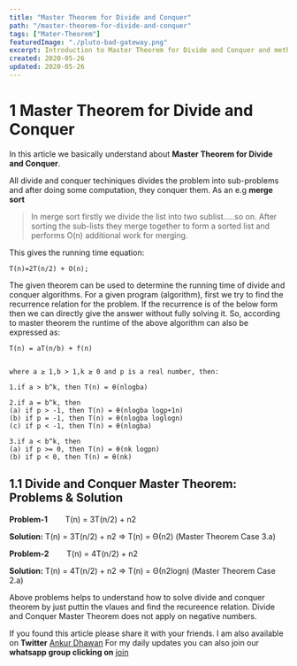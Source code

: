 ```yaml
---
title: "Master Theorem for Divide and Conquer"
path: "/master-theorem-for-divide-and-conquer"
tags: ["Mater-Theorem"]
featuredImage: "./pluto-bad-gateway.png"
excerpt: Introduction to Master Theorem for Divide and Conquer and method to solve theorem.
created: 2020-05-26
updated: 2020-05-26
---
```


# 1 Master Theorem for Divide and Conquer

In this article we basically understand about **Master Theorem for Divide and Conquer**.

All divide and conquer techiniques divides the problem into sub-problems and after doing some computation, they conquer them.
As an e.g **merge sort**

>In merge sort firstly we divide the list into two sublist.....so on.
>After sorting the sub-lists they merge together to form a sorted list and performs O(n) additional work for merging.

This gives the running time equation:
```
T(n)=2T(n/2) + O(n);
```


The	given theorem can be used to determine the running time	of divide and conquer algorithms. For a	given program (algorithm), first we	try	to	find the recurrence relation for the problem. If the recurrence	is of the below	form then we can directly give the answer without fully solving	it.
So, according to master theorem the runtime of the above algorithm can also be expressed as:

```
T(n) = aT(n/b) + f(n)
```


```

where a ≥ 1,b > 1,k ≥ 0 and p is a real number, then:

1.if a > b^k, then T(n) = θ(nlogba)

2.if a = b^k, then
(a) if p > -1, then T(n) = θ(nlogba logp+1n)
(b) if p = -1, then T(n) = θ(nlogba loglogn)
(c) if p < -1, then T(n) = θ(nlogba)

3.if a < b^k, then
(a) if p >= 0, then T(n) = θ(nk logpn)
(b) if p < 0, then T(n) = θ(nk)
```

## 1.1 Divide and Conquer Master Theorem: Problems & Solution

**Problem-1**   T(n)	=	3T(n/2)	 +	n2 

**Solution:**	T(n)	=	3T(n/2)	 +	n2	=>	T(n) = Θ(n2)	(Master	Theorem	Case 3.a)

**Problem-2**   T(n)	=	4T(n/2)	 +	n2 

**Solution:**	T(n)	=	4T(n/2)	 +	n2	=>	T(n) = Θ(n2logn)	(Master	Theorem	Case 2.a) 

Above problems helps to understand how to solve divide and conquer theorem by just puttin the vlaues and find the recureence relation.
Divide and Conquer Master Theorem does not apply on negative numbers.




If you found this article please share it with your friends. I am also available on **Twitter** [Ankur Dhawan](https://twitter.com/AnkurDh86416728) 
For my daily updates you can also join our **whatsapp group clicking on** [join](https://chat.whatsapp.com/KTmCktGLllxDU7DgtLVcu7)